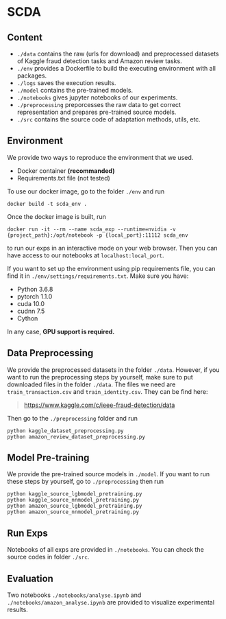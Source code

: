 # SCDA

## Content

* ``./data`` contains the raw (urls for download) and preprocessed datasets of Kaggle fraud detection tasks and Amazon review tasks.
* ``./env`` provides a Dockerfile to build the executing environment with all packages.
* ``./logs`` saves the execution results.
* ``./model`` contains the pre-trained models.
* ``./notebooks`` gives jupyter notebooks of our experiments.
* ``./preprocessing`` preporcesses the raw data to get correct representation and prepares pre-trained source models.
* ``./src`` contains the source code of adaptation methods, utils, etc.

## Environment

We provide two ways to reproduce the environment that we used.
* Docker container **(recommanded)**
* Requirements.txt file (not tested)

To use our docker image, go to the folder ``./env`` and run
```
docker build -t scda_env .
```
Once the docker image is built, run
```
docker run -it --rm --name scda_exp --runtime=nvidia -v {project_path}:/opt/notebook -p {local_port}:11112 scda_env
```
to run our exps in an interactive mode on your web browser. Then you can have access to our notebooks at `localhost:local_port`.


If you want to set up the environment using pip requirements file, you can find it in ``./env/settings/requirements.txt``. Make sure you have:
* Python 3.6.8
* pytorch 1.1.0
* cuda 10.0
* cudnn 7.5
* Cython

In any case, **GPU support is required.**

## Data Preprocessing

We provide the preprocessed datasets in the folder ``./data``. 
However, if you want to run the preprocessing steps by yourself, make sure to put downloaded files in the folder ``./data``.
The files we need are ``train_transaction.csv`` and ``train_identity.csv``. They can be find here:
> https://www.kaggle.com/c/ieee-fraud-detection/data

Then go to the ``./preprocessing`` folder and run
```
python kaggle_dataset_preprocessing.py
python amazon_review_dataset_preprocessing.py
```

## Model Pre-training

We provide the pre-trained source models in ``./model``.
If you want to run these steps by yourself, go to ``./preprocessing`` then run
```
python kaggle_source_lgbmodel_pretraining.py
python kaggle_source_nnmodel_pretraining.py
python amazon_source_lgbmodel_pretraining.py
python amazon_source_nnmodel_pretraining.py
```

## Run Exps

Notebooks of all exps are provided in ``./notebooks``. You can check the source codes in folder ``./src``.

## Evaluation

Two notebooks ``./notebooks/analyse.ipynb`` and ``./notebooks/amazon_analyse.ipynb`` are provided to visualize experimental results.
